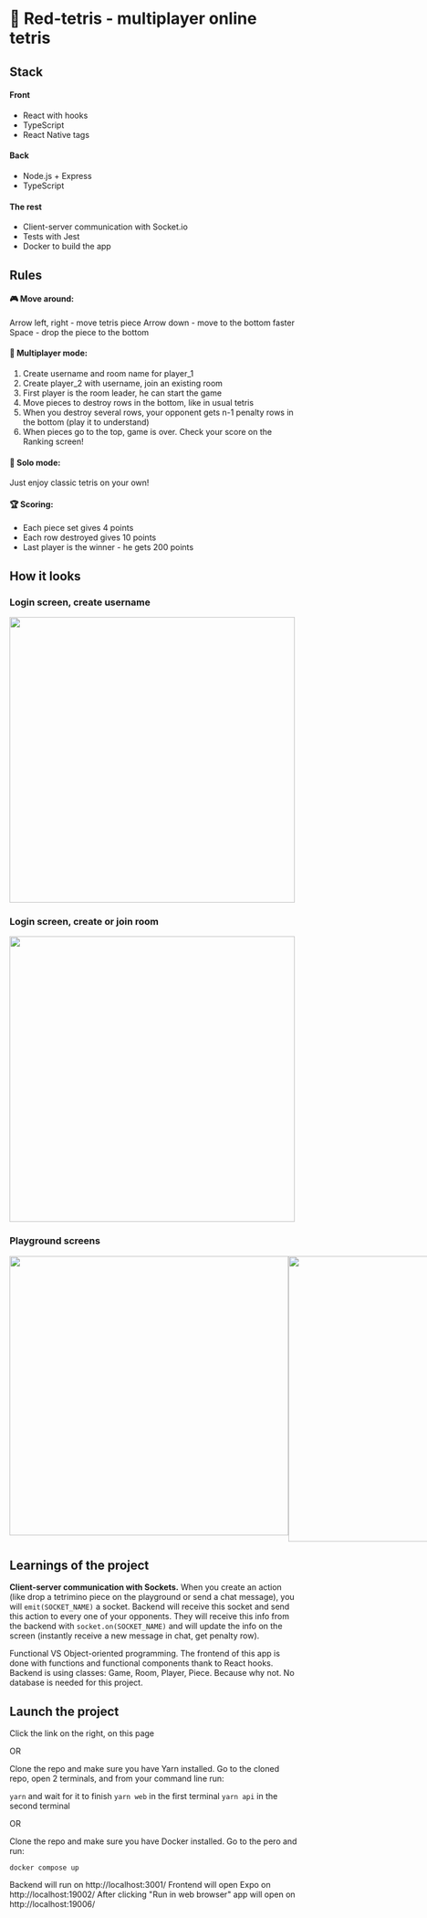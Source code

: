 # 👾 Red-tetris - multiplayer online tetris

## Stack
#### Front
- React with hooks
- TypeScript
- React Native tags

#### Back
- Node.js + Express
- TypeScript

#### The rest
- Client-server communication with Socket.io
- Tests with Jest
- Docker to build the app

## Rules

#### 🎮 Move around:
Arrow left, right - move tetris piece
Arrow down - move to the bottom faster
Space - drop the piece to the bottom

#### 👯 Multiplayer mode:
1. Create username and room name for player_1
2. Create player_2 with username, join an existing room
3. First player is the room leader, he can start the game
4. Move pieces to destroy rows in the bottom, like in usual tetris
5. When you destroy several rows, your opponent gets n-1 penalty rows in the bottom (play it to understand)
6. When pieces go to the top, game is over. Check your score on the Ranking screen!

#### 💃 Solo mode:
Just enjoy classic tetris on your own!

#### 🏆 Scoring:
- Each piece set gives 4 points
- Each row destroyed gives 10 points
- Last player is the winner - he gets 200 points

## How it looks

### Login screen, create username
<img src="https://user-images.githubusercontent.com/33632673/115970947-07145980-a546-11eb-853d-3f1cc2df1ad1.png" width="500" />

### Login screen, create or join room
<img src="https://user-images.githubusercontent.com/33632673/115970995-5195d600-a546-11eb-8488-e2092abb404d.png" width="500" />

### Playground screens
<div style="display: flex; flex-direction: row">
  <img src="https://user-images.githubusercontent.com/33632673/115971017-6ecaa480-a546-11eb-8033-491558661679.png" width="489" />
  <img src="https://user-images.githubusercontent.com/33632673/115971061-aafe0500-a546-11eb-9b34-9fbc943ae907.png" width="500" />
</div>

## Learnings of the project
**Client-server communication with Sockets.** When you create an action (like drop a tetrimino piece on the playground or send a chat message), you will `emit(SOCKET_NAME)` a socket. Backend will receive this socket and send this action to every one of your opponents. They will receive this info from the backend with `socket.on(SOCKET_NAME)` and will update the info on the screen (instantly receive a new message in chat, get penalty row).

Functional VS Object-oriented programming. The frontend of this app is done with functions and functional components thank to React hooks. Backend is using classes: Game, Room, Player, Piece. Because why not. No database is needed for this project.

## Launch the project
Click the link on the right, on this page

OR

Clone the repo and make sure you have Yarn installed. Go to the cloned repo, open 2 terminals, and from your command line run:

`yarn` and wait for it to finish
`yarn web` in the first terminal
`yarn api` in the second terminal

OR

Clone the repo and make sure you have Docker installed. Go to the pero and run:

`docker compose up`

Backend will run on http://localhost:3001/
Frontend will open Expo on http://localhost:19002/
After clicking "Run in web browser" app will open on http://localhost:19006/
